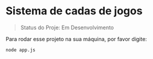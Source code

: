 <h1> Sistema de cadas de jogos</h1>

>Status do Proje: Em Desenvolvimento


Para rodar esse projeto na sua máquina, por favor digite:

```
node app.js
```
